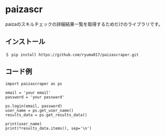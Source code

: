 # paizascr
paizaのスキルチェックの詳細結果一覧を取得するためだけのライブラリです。


## インストール
    ＄ pip install https://github.com/ryuma017/paizascraper.git

## コード例
    import paizascraper as ps

    email = 'your email'
    password = 'your passward'

    ps.login(email, password)
    user_name = ps.get_user_name()
    results_data = ps.get_results_data()

    print(user_name)
    print(*results_data.items(), sep='\n')

